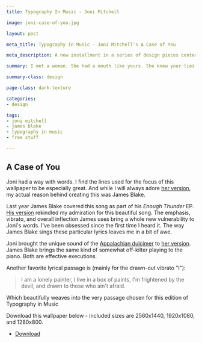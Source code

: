 ```yaml
---
title: Typography In Music - Joni Mitchell

image: joni-case-of-you.jpg

layout: post

meta_title: Typography in Music - Joni Mitchell's A Case of You

meta_description: A new installment in a series of design pieces centered around music and typography.

summary: I met a woman. She had a mouth like yours. She knew your lies.

summary-class: design

page-class: dark-texture

categories:
- design

tags:
- joni mitchell
- james blake
- typography in music
- free stuff

---
```


## A Case of You
Joni had a way with words. I find the lines used for the focus of this wallpaper to be especially great. And while I will always adore <a href="http://www.youtube.com/watch?v=0YuaZcylk_o" title="Joni Mitchell - A Case of You studio version on Youtube">her version</a>, my actual reason behind creating this was James Blake.

Last year James Blake covered this song as part of his *Enough Thunder* EP. <a href="http://www.youtube.com/watch?v=eJDSueNSMJE" title="James Blake - A Case of You">His version</a> rekindled my admiration for this beautiful song. The emphasis, vibrato, and overall inflection James uses bring a whole new vulnerability to Joni's words. I've been obsessed since the first time I heard it. The way James Blake sings these particular lyrics leaves me in a bit of awe.

Joni brought the unique sound of the <a href="http://en.wikipedia.org/wiki/Appalachian_dulcimer" title="Appalachian dulcimer on Wikipedia">Appalachian dulcimer</a> to <a href="http://www.youtube.com/watch?v=IAsXMlkwXgs" title="Joni Mitchell - A Case of You Live on Youtube">her version</a>. James Blake brings the same kind of somewhat off-kilter playing to the piano. Both are effective executions.

Another favorite lyrical passage is (mainly for the drawn-out vibrato "I"):
>I am a lonely painter, I live in a box of paints, I'm frightened by the devil, and drawn to those who ain't afraid.

Which beautifully weaves into the very passage chosen for this edition of Typography in Music

Download this wallpaper below - included sizes are 2560x1440, 1920x1080, and 1280x800.

<ul class="downloads">
	<li><a href="/assets/downloads/blog/a-case-of-you-wallpaper.zip">Download</a></li>
</ul>